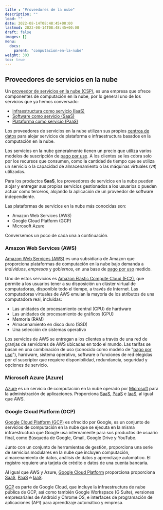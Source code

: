 ```yaml
---
title : "Proveedores de la nube"
description: ""
lead: ""
date: 2022-08-14T08:48:45+00:00
lastmod: 2022-08-14T08:48:45+00:00
draft: false
images: []
menu:
  docs:
    parent: "computacion-en-la-nube"
weight: 303
toc: true
---
```


## Proveedores de servicios en la nube

Un [proveedor de servicios en la nube (CSP)][Cloud Service Providers], es una empresa que ofrece componentes de computación en la nube, por lo general uno de los servicios que ya hemos conversado:

- [Infraestructura como servicio (IaaS)][IaaS]
- [Software como servicio (SaaS)][SaaS]
- [Plataforma como servicio (PaaS)][PaaS]

Los proveedores de servicios en la nube utilizan sus propios [centros de datos][Data Center] para alojar servicios de plataforma e infraestructura basados en la computación en la nube.

Los servicios en la nube generalmente tienen un precio que utiliza varios modelos de suscripción de [pago por uso][PAYG]. A los clientes se les cobra solo por los recursos que consumen, como la cantidad de tiempo que se utiliza un servicio o la capacidad de almacenamiento o las máquinas virtuales (`VM`) utilizadas.

Para los productos **SaaS**, los proveedores de servicios en la nube pueden alojar y entregar sus propios servicios gestionados a los usuarios o pueden actuar como terceros, alojando la aplicación de un proveedor de software independiente.

Las plataformas de servicios en la nube más conocidas son:

- Amazon Web Services (AWS)
- Google Cloud Platform (GCP)
- Microsoft Azure

Conversemos un poco de cada una a continuación.

### Amazon Web Services (AWS)

[Amazon Web Services (AWS)][AWS] es una subsidiaria de Amazon que proporciona plataformas de computación en la nube bajo demanda a *individuos*, *empresas* y *gobiernos*, en una base de [pago por uso][PAYG] medido.

Uno de estos servicios es [Amazon Elastic Compute Cloud (EC2)][EC2], que permite a los usuarios tener a su disposición un clúster virtual de computadoras, disponible todo el tiempo, a través de Internet. Las computadoras virtuales de AWS emulan la mayoría de los atributos de una computadora real, incluidas:

- Las unidades de procesamiento central (CPU) de hardware
- Las unidades de procesamiento de gráficos (GPU)
- Memoria (RAM)
- Almacenamiento en disco duro (SSD)
- Una selección de sistemas operativo

Los servicios de AWS se entregan a los clientes a través de una red de granjas de servidores de AWS ubicadas en todo el mundo. Las tarifas se basan en una combinación de uso (conocido como modelo de "[pago por uso][PAYG]"), hardware, sistema operativo, software o funciones de red elegidas por el suscriptor que requiere disponibilidad, redundancia, seguridad y opciones de servicio.

### Microsoft Azure (Azure)

[Azure][Microsoft Azure] es un servicio de computación en la nube operado por [Microsoft] para la administración de aplicaciones. Proporciona [SaaS], [PaaS] e [IaaS], al igual que AWS.

### Google Cloud Platform (GCP)

[Google Cloud Platform (GCP)][Google Cloud Platform] es ofrecido por Google, es un conjunto de servicios de computación en la nube que se ejecuta en la misma infraestructura que Google usa internamente para sus productos de usuario final, como Búsqueda de Google, Gmail, Google Drive y YouTube.

Junto con un conjunto de herramientas de gestión, proporciona una serie de servicios modulares en la nube que incluyen computación, almacenamiento de datos, análisis de datos y aprendizaje automático. El registro requiere una tarjeta de crédito o datos de una cuenta bancaria.

Al igual que AWS y Azure, [Google Cloud Platform] proporciona proporciona [SaaS], [PaaS] e [IaaS].

[GCP][Google Cloud Platform] es parte de Google Cloud, que incluye la infraestructura de nube pública de GCP, así como también Google Workspace (G Suite), versiones empresariales de Android y Chrome OS, e interfaces de programación de aplicaciones (API) para aprendizaje automático y empresa.

<!-- Referencias -->
[Data Center]: ../../referencias/enlaces#data-center
[Cloud Service Providers]: ../../referencias/enlaces#cloud-service-providers
[PAYG]: ../../referencias/enlaces#pay-as-you-go
[AWS]: ../../referencias/enlaces#aws
[Microsoft]: ../../referencias/enlaces#microsoft
[Microsoft Azure]: ../../referencias/enlaces#microsoft-azure
[Google Cloud Platform]: ../../referencias/enlaces#google-cloud-platform
[EC2]: ../../referncias/README.md#aws-ec2
[IaaS]: ../../referencias/enlaces#infrastructure-as-a-service-iaas
[PaaS]: ../../referencias/enlaces#platform-as-a-service-paas
[SaaS]: ../../referencias/enlaces#software-as-a-service-saas
